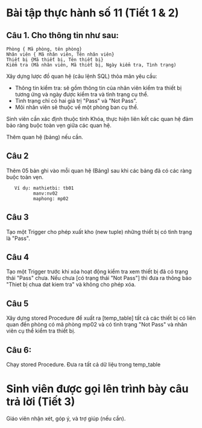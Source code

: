 # Bài tập thực hành số 11 (Tiết 1 & 2)

## Câu 1. Cho thông tin như sau:

```
Phòng { Mã phòng, tên phòng}
Nhân viên { Mã nhân viên, Tên nhân viên}
Thiết bị {Mã thiết bị, Tên thiết bị}
Kiểm tra (Mã nhân viên, Mã thiết bị, Ngày kiểm tra, Tình trạng)
```

Xây dựng lược đồ quan hệ (câu lệnh SQL) thỏa mãn yêu cầu:

+  Thông tin kiểm tra: sẽ gồm thông tin của nhân viên kiểm tra thiết bị tương ứng và ngày được kiểm tra và tình trạng cụ thể.
+  Tình trạng chỉ có hai giá trị "Pass" và "Not Pass".
+  Mõi nhân viên sẽ thuộc về một phòng ban cụ thể.
  

Sinh viên cần xác định thuộc tính Khóa, thực hiện liên kết các quan hệ đảm bảo ràng buộc toàn vẹn giữa các quan hệ.

Thêm quan hệ (bảng) nếu cần. 

## Câu 2 
Thêm 05 bản ghi vào mỗi quan hệ (Bảng) sau khi các bảng đã có các ràng buộc toàn vẹn.
   
```
   Ví dụ: mathietbi: tb01
          manv:nv02
          maphong: mp02
 ```
## Câu 3 
Tạo một Trigger cho phép xuất kho (new tuple) những thiết bị có tình trạng là "Pass".
## Câu 4 
Tạo một Trigger trước khi xóa hoạt động kiểm tra xem thiết bị đã có trạng thái "Pass" chưa. Nếu chưa [có trạng thái "Not Pass"] thì đưa ra thông báo "Thiet bị chua dat kiem tra" và không cho phép xóa.
## Câu 5 
Xây dựng stored Procedure để xuất ra [temp_table] tất cả các thiết bị có liên quan đến phòng có mã phòng mp02 và có tình trạng "Not Pass" và nhân viên cụ thể kiểm tra thiết bị.
## Câu 6:
Chạy stored Procedure.
Đưa ra tất cả dữ liệu trong temp_table
   
# Sinh viên được gọi lên trình bày câu trả lời (Tiết 3)

Giáo viên nhận xét, góp ý, và trợ giúp (nếu cần).

